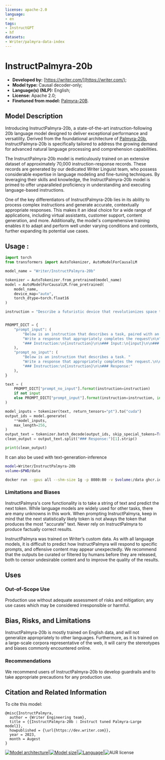 ```yaml
---
license: apache-2.0
language:
- en
tags:
- InstructGPT
- hf
datasets:
- Writer/palmyra-data-index
---
```




# InstructPalmyra-20b

- **Developed by:** [https://writer.com/](https://writer.com/);
- **Model type:** Causal decoder-only;
- **Language(s) (NLP):** English;
- **License:** Apache 2.0;
- **Finetuned from model:** [Palmyra-20B](https://huggingface.co/Writer/palmyra-large).


<style>
img {
 display: inline;
}
</style>


## Model Description

Introducing InstructPalmyra-20b, a state-of-the-art instruction-following 20b language model designed to deliver exceptional performance and versatility. Derived from the foundational architecture of [Palmyra-20b](https://huggingface.co/Writer/palmyra-large), InstructPalmyra-20b is specifically tailored to address the growing demand for advanced natural language processing and comprehension capabilities.

The InstructPalmyra-20b model is meticulously trained on an extensive dataset of approximately 70,000 instruction-response records. These records are generated by our dedicated Writer Linguist team, who possess considerable expertise in language modeling and fine-tuning techniques. By leveraging their skills and knowledge, the InstructPalmyra-20b model is primed to offer unparalleled proficiency in understanding and executing language-based instructions.

One of the key differentiators of InstructPalmyra-20b lies in its ability to process complex instructions and generate accurate, contextually appropriate responses. This makes it an ideal choice for a wide range of applications, including virtual assistants, customer support, content generation, and more. Additionally, the model's comprehensive training enables it to adapt and perform well under varying conditions and contexts, further expanding its potential use cases.



## Usage :
```python
import torch
from transformers import AutoTokenizer, AutoModelForCausalLM

model_name = "Writer/InstructPalmyra-20b"

tokenizer = AutoTokenizer.from_pretrained(model_name)
model = AutoModelForCausalLM.from_pretrained(
    model_name,
    device_map="auto",
    torch_dtype=torch.float16
)

instruction = "Describe a futuristic device that revolutionizes space travel."


PROMPT_DICT = {
    "prompt_input": (
        "Below is an instruction that describes a task, paired with an input that provides further context. "
        "Write a response that appropriately completes the request\n\n"
        "### Instruction:\n{instruction}\n\n### Input:\n{input}\n\n### Response:"
    ),
    "prompt_no_input": (
        "Below is an instruction that describes a task. "
        "Write a response that appropriately completes the request.\n\n"
        "### Instruction:\n{instruction}\n\n### Response:"
    ),
}

text = (
    PROMPT_DICT["prompt_no_input"].format(instruction=instruction)
    if not input
    else PROMPT_DICT["prompt_input"].format(instruction=instruction, input=input)
)

model_inputs = tokenizer(text, return_tensors="pt").to("cuda")
output_ids = model.generate(
    **model_inputs,
    max_length=256,
)
output_text = tokenizer.batch_decode(output_ids, skip_special_tokens=True)[0]
clean_output = output_text.split("### Response:")[1].strip()

print(clean_output)
```

It can also be used with text-generation-inference

```sh
model=Writer/InstructPalmyra-20b
volume=$PWD/data

docker run --gpus all --shm-size 1g -p 8080:80 -v $volume:/data ghcr.io/huggingface/text-generation-inference --model-id $model
```


### Limitations and Biases

InstructPalmyra's core functionality is to take a string of text and predict the next token. While language models are widely used for other tasks, there are many unknowns in this work. When prompting InstructPalmyra, keep in mind that the next statistically likely token is not always the token that produces the most "accurate" text. Never rely on InstructPalmyra to produce factually correct results.

InstructPalmyra was trained on Writer’s custom data. As with all language models, it is difficult to predict how InstructPalmyra will respond to specific prompts, and offensive content may appear unexpectedly. We recommend that the outputs be curated or filtered by humans before they are released, both to censor undesirable content and to improve the quality of the results.

## Uses


### Out-of-Scope Use

Production use without adequate assessment of risks and mitigation; any use cases which may be considered irresponsible or harmful. 

## Bias, Risks, and Limitations

InstructPalmyra-20b is mostly trained on English data, and will not generalize appropriately to other languages. Furthermore, as it is trained on a large-scale corpora representative of the web, it will carry the stereotypes and biases commonly encountered online.

### Recommendations

We recommend users of InstructPalmyra-20b to develop guardrails and to take appropriate precautions for any production use.



## Citation and Related Information


To cite this model:
```
@misc{InstructPalmyra,
  author = {Writer Engineering team},
  title = {{InstructPalmyra-20b : Instruct tuned Palmyra-Large model}},
  howpublished = {\url{https://dev.writer.com}},
  year = 2023,
  month = Augest 
}
```
[![Model architecture](https://img.shields.io/badge/Model%20Arch-Transformer%20Decoder-green)](#model-architecture)|[![Model size](https://img.shields.io/badge/Params-20B-green)](#model-architecture)|[![Language](https://img.shields.io/badge/Language-en--US-lightgrey#model-badge)](#datasets)|![AUR license](https://img.shields.io/badge/license-Apache%202-blue)
